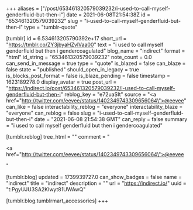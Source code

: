 +++
aliases = ["/post/653461320579039232/i-used-to-call-myself-genderfluid-but-then-i"]
date = 2021-06-08T21:54:38Z
id = "653461320579039232"
slug = "i-used-to-call-myself-genderfluid-but-then-i"
type = "tumblr-quote"

[tumblr]
id = 6.534613205790392e+17
short_url = "https://tmblr.co/ZY3jbyaHZvlVaa00"
text = "i used to call myself genderfluid but then i gendercoagulated"
blog_name = "indirect"
format = "html"
id_string = "653461320579039232"
note_count = 0.0
can_send_in_message = true
type = "quote"
is_blazed = false
can_blaze = false
state = "published"
should_open_in_legacy = true
is_blocks_post_format = false
is_blaze_pending = false
timestamp = 1623189278.0
display_avatar = true
post_url = "https://indirect.io/post/653461320579039232/i-used-to-call-myself-genderfluid-but-then-i"
reblog_key = "e72uaSIt"
source = "<a href=\"http://twitter.com/eevee/status/1402349743309656064\">@eevee</a>"
can_like = false
interactability_reblog = "everyone"
interactability_blaze = "everyone"
can_reblog = false
slug = "i-used-to-call-myself-genderfluid-but-then-i"
date = "2021-06-08 21:54:38 GMT"
can_reply = false
summary = "i used to call myself genderfluid but then i gendercoagulated"

[tumblr.reblog]
tree_html = ""
comment = "<p><a href=\"http://twitter.com/eevee/status/1402349743309656064\">@eevee</a></p>"

[tumblr.blog]
updated = 1739939727.0
can_show_badges = false
name = "indirect"
title = "indirect"
description = ""
url = "https://indirect.io/"
uuid = "t:PgyUJU3SA2Klwyt81UWAwQ"

[tumblr.blog.tumblrmart_accessories]
+++
